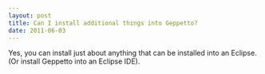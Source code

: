 ```yaml
---
layout: post
title: Can I install additional things into Geppetto?
date: 2011-06-03
---
```

Yes, you can install just about anything that can be installed into an Eclipse. (Or install Geppetto into
an Eclipse IDE).
